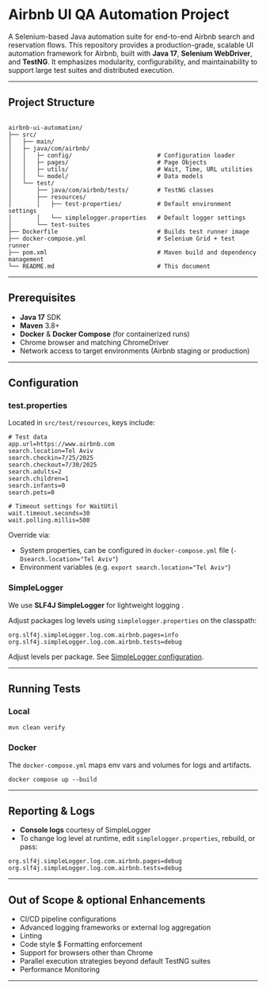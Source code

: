 # Airbnb UI QA Automation Project

A Selenium-based Java automation suite for end-to-end Airbnb search and reservation flows.
This repository provides a production-grade, scalable UI automation framework for Airbnb, 
built with **Java 17**, **Selenium WebDriver**, and **TestNG**.
It emphasizes modularity, configurability, and maintainability 
to support large test suites and distributed execution.

___

## Project Structure

```

airbnb-ui-automation/
├── src/
│   ├── main/
│   ├─ java/com/airbnb/
│   │   ├─ config/                        # Configuration loader
│   │   ├─ pages/                         # Page Objects
│   │   ├─ utils/                         # Wait, Time, URL utilities
│   │   └─ model/                         # Data models
│   └── test/
│       ├── java/com/airbnb/tests/        # TestNG classes
│       ├── resources/
│       │   ├── test-properties/          # Default environment settings
│       │   └── simplelogger.properties   # Default logger settings
│       └── test-suites
├── Dockerfile                            # Builds test runner image
├── docker-compose.yml                    # Selenium Grid + test runner
├── pom.xml                               # Maven build and dependency management
└── README.md                             # This document

```
___

## Prerequisites

- **Java 17** SDK
- **Maven** 3.8+
- **Docker** & **Docker Compose** (for containerized runs)
- Chrome browser and matching ChromeDriver
- Network access to target environments (Airbnb staging or production)

___

## Configuration

### test.properties

Located in `src/test/resources`, keys include:

```properties
# Test data
app.url=https://www.airbnb.com
search.location=Tel Aviv
search.checkin=7/25/2025
search.checkout=7/30/2025
search.adults=2
search.children=1
search.infants=0
search.pets=0

# Timeout settings for WaitUtil
wait.timeout.seconds=30
wait.polling.millis=500
```

Override via:

- System properties, can be configured in `docker-compose.yml` file (`-Dsearch.location="Tel Aviv"`)
- Environment variables (e.g. `export search.location="Tel Aviv"`)

### SimpleLogger

We use **SLF4J SimpleLogger** for lightweight logging .

Adjust packages log levels using `simplelogger.properties` on the classpath:

```
org.slf4j.simpleLogger.log.com.airbnb.pages=info
org.slf4j.simpleLogger.log.com.airbnb.tests=debug
```

Adjust levels per package. See [SimpleLogger configuration](https://www.slf4j.org/api/org/slf4j/simple/SimpleLogger.html).

___

## Running Tests

### Local

```
mvn clean verify
```

### Docker
The `docker-compose.yml` maps env vars and volumes for logs and artifacts.

```
docker compose up --build
```

___

## Reporting & Logs

- **Console logs** courtesy of SimpleLogger
- To change log level at runtime, edit `simplelogger.properties`, rebuild, or pass:

```
org.slf4j.simpleLogger.log.com.airbnb.pages=debug
org.slf4j.simpleLogger.log.com.airbnb.tests=debug
```

___

## Out of Scope & optional Enhancements

- CI/CD pipeline configurations
- Advanced logging frameworks or external log aggregation
- Linting
- Code style $ Formatting enforcement
- Support for browsers other than Chrome
- Parallel execution strategies beyond default TestNG suites
- Performance Monitoring

___